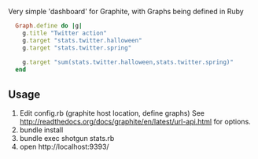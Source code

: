 Very simple 'dashboard' for Graphite, with Graphs being defined in Ruby

```ruby
  Graph.define do |g|
    g.title "Twitter action"
    g.target "stats.twitter.halloween"
    g.target "stats.twitter.spring"
    
    g.target "sum(stats.twitter.halloween,stats.twitter.spring)"
  end
```

## Usage
1. Edit config.rb (graphite host location, define graphs)
   See http://readthedocs.org/docs/graphite/en/latest/url-api.html for options.
2. bundle install
3. bundle exec shotgun stats.rb
4. open http://localhost:9393/
